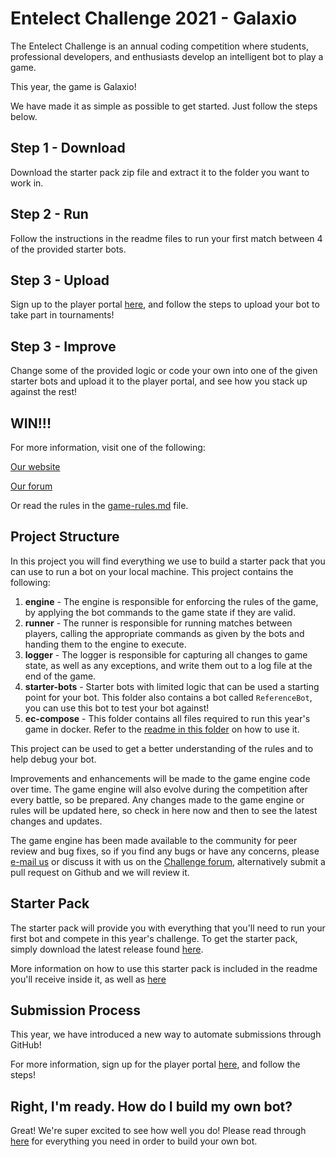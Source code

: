 # Entelect Challenge 2021 - Galaxio

The Entelect Challenge is an annual coding competition where students, professional developers, and enthusiasts develop an intelligent bot to play a game.

This year, the game is Galaxio!

We have made it as simple as possible to get started. Just follow the steps below.

## Step 1 - Download
Download the starter pack zip file and extract it to the folder you want to work in.

## Step 2 - Run
Follow the instructions in the readme files to run your first match between 4 of the provided starter bots.

## Step 3 - Upload
Sign up to the player portal [here](https://challenge.entelect.co.za/login), and follow the steps to upload your bot to take part in tournaments!

## Step 3 - Improve
Change some of the provided logic or code your own into one of the given starter bots and upload it to the player portal, and see how you stack up against the rest!

## WIN!!!
For more information, visit one of the following:

[Our website](https://challenge.entelect.co.za)

[Our forum](https://forum.entelect.co.za)

Or read the rules in the [game-rules.md](./game-engine/game-rules.md) file.

## Project Structure

In this project you will find everything we use to build a starter pack that you can use to run a bot on your local machine.  This project contains the following:

1. **engine** - The engine is responsible for enforcing the rules of the game, by applying the bot commands to the game state if they are valid.
2. **runner** - The runner is responsible for running matches between players, calling the appropriate commands as given by the bots and handing them to the engine to execute.
2. **logger** - The logger is responsible for capturing all changes to game state, as well as any exceptions, and write them out to a log file at the end of the game.
4. **starter-bots** - Starter bots with limited logic that can be used a starting point for your bot. This folder also contains a bot called `ReferenceBot`, you can use this bot to test your bot against!
5. **ec-compose** - This folder contains all files required to run this year's game in docker. Refer to the [readme in this folder](./ec-compose/README.md) on how to use it.

This project can be used to get a better understanding of the rules and to help debug your bot.

Improvements and enhancements will be made to the game engine code over time.  The game engine will also evolve during the competition after every battle, so be prepared. Any changes made to the game engine or rules will be updated here, so check in here now and then to see the latest changes and updates.

The game engine has been made available to the community for peer review and bug fixes, so if you find any bugs or have any concerns, please [e-mail us](mailto:challenge@entelect.co.za) or discuss it with us on the [Challenge forum](http://forum.entelect.co.za/), alternatively submit a pull request on Github and we will review it.

## Starter Pack
The starter pack will provide you with everything that you'll need to run your first bot and compete in this year's challenge. To get the starter pack, simply download the latest release found [here](https://github.com/EntelectChallenge/2021-Galaxio/releases/latest).

More information on how to use this starter pack is included in the readme you'll receive inside it, as well as [here](./starter-bots/README.md)

## Submission Process

This year, we have introduced a new way to automate submissions through GitHub!

For more information, sign up for the player portal [here](https://challenge.entelect.co.za/login), and follow the steps!


## Right, I'm ready. How do I build my own bot?

Great! We're super excited to see how well you do!
Please read through [here](./starter-bots/README.md) for everything you need in order to build your own bot. 